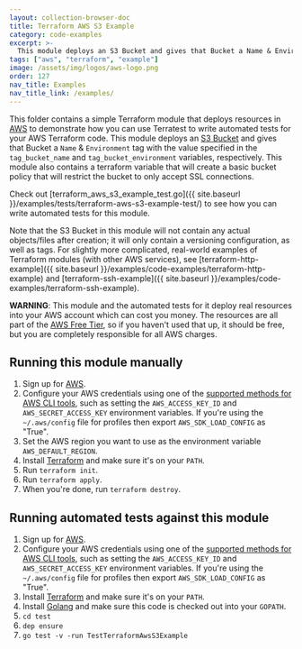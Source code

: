 ```yaml
---
layout: collection-browser-doc
title: Terraform AWS S3 Example
category: code-examples
excerpt: >-
  This module deploys an S3 Bucket and gives that Bucket a Name & Environment tag with the value specified in the tag_bucket_name and tag_bucket_environment variables, respectively.
tags: ["aws", "terraform", "example"]
image: /assets/img/logos/aws-logo.png
order: 127
nav_title: Examples
nav_title_link: /examples/
---
```


This folder contains a simple Terraform module that deploys resources in [AWS](https://aws.amazon.com/) to demonstrate
how you can use Terratest to write automated tests for your AWS Terraform code. This module deploys an [S3
Bucket](https://aws.amazon.com/s3/) and gives that Bucket a `Name` & `Environment` tag with the value specified in the
`tag_bucket_name` and `tag_bucket_environment` variables, respectively.  This module also contains a terraform variable
that will create a basic bucket policy that will restrict the bucket to only accept SSL connections.

Check out [terraform_aws_s3_example_test.go]({{ site.baseurl }}/examples/tests/terraform-aws-s3-example-test/) to see how you can write
automated tests for this module.

Note that the S3 Bucket in this module will not contain any actual objects/files after creation; it will only contain a
versioning configuration, as well as tags. For slightly more complicated, real-world examples of Terraform modules (with
other AWS services), see [terraform-http-example]({{ site.baseurl }}/examples/code-examples/terraform-http-example) and
[terraform-ssh-example]({{ site.baseurl }}/examples/code-examples/terraform-ssh-example).

**WARNING**: This module and the automated tests for it deploy real resources into your AWS account which can cost you
money. The resources are all part of the [AWS Free Tier](https://aws.amazon.com/free/), so if you haven't used that up,
it should be free, but you are completely responsible for all AWS charges.





## Running this module manually

1. Sign up for [AWS](https://aws.amazon.com/).
1. Configure your AWS credentials using one of the [supported methods for AWS CLI
   tools](https://docs.aws.amazon.com/cli/latest/userguide/cli-chap-getting-started.html), such as setting the
   `AWS_ACCESS_KEY_ID` and `AWS_SECRET_ACCESS_KEY` environment variables. If you're using the `~/.aws/config` file for profiles then export `AWS_SDK_LOAD_CONFIG` as "True".
1. Set the AWS region you want to use as the environment variable `AWS_DEFAULT_REGION`.
1. Install [Terraform](https://www.terraform.io/) and make sure it's on your `PATH`.
1. Run `terraform init`.
1. Run `terraform apply`.
1. When you're done, run `terraform destroy`.




## Running automated tests against this module

1. Sign up for [AWS](https://aws.amazon.com/).
1. Configure your AWS credentials using one of the [supported methods for AWS CLI
   tools](https://docs.aws.amazon.com/cli/latest/userguide/cli-chap-getting-started.html), such as setting the
   `AWS_ACCESS_KEY_ID` and `AWS_SECRET_ACCESS_KEY` environment variables. If you're using the `~/.aws/config` file for profiles then export `AWS_SDK_LOAD_CONFIG` as "True".
1. Install [Terraform](https://www.terraform.io/) and make sure it's on your `PATH`.
1. Install [Golang](https://golang.org/) and make sure this code is checked out into your `GOPATH`.
1. `cd test`
1. `dep ensure`
1. `go test -v -run TestTerraformAwsS3Example`
